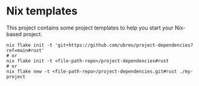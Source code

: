 # Nix templates

This project contains some project templates to help you start your Nix-based project.

```console
nix flake init -t 'git+https://github.com/ubreu/project-dependencies?ref=main#rust'
# or
nix flake init -t <file-path-repo>/project-dependencies#rust
# or
nix flake new -t <file-path-repo>/project-dependencies.git#rust ./my-project
```
